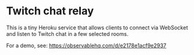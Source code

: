 # Twitch chat relay

This is a tiny Heroku service that allows clients to connect via WebSocket and listen to Twitch chat in a few selected rooms.

For a demo, see: https://observablehq.com/d/e2178e1acf9e2937
